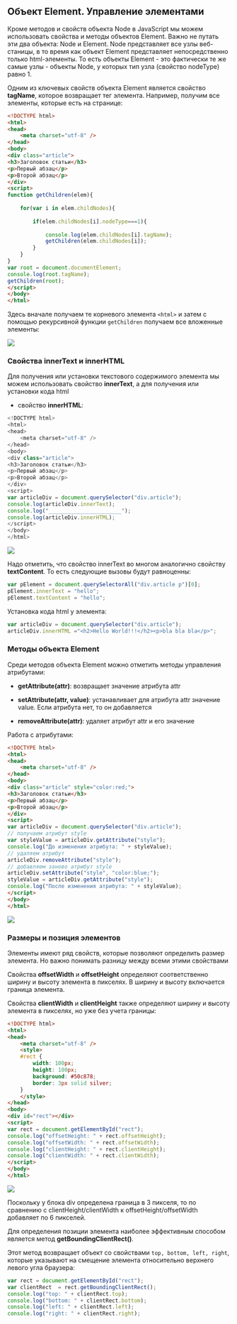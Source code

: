 ## Объект Element. Управление элементами

Кроме методов и свойств объекта Node в JavaScript мы можем использовать свойства и методы объектов Element. Важно не путать эти два объекта: 
Node и Element. Node представляет все узлы веб-станицы, в то время как объект Element представляет непосредственно только html-элементы. То есть объекты 
Element - это фактически те же самые узлы - объекты Node, у которых тип узла (свойство nodeType) равно 1.

Одним из ключевых свойств объекта Element является свойство **tagName**, которое возвращает тег элемента. Например, 
получим все элементы, которые есть на странице:

```html
<!DOCTYPE html>
<html>
<head>
	<meta charset="utf-8" />
</head>
<body>
<div class="article">
<h3>Заголовок статьи</h3>
<p>Первый абзац</p>
<p>Второй абзац</p>
</div>
<script>
function getChildren(elem){
	
	for(var i in elem.childNodes){
	
		if(elem.childNodes[i].nodeType===1){
		
			console.log(elem.childNodes[i].tagName);
			getChildren(elem.childNodes[i]);
		}
	}
}
var root = document.documentElement;
console.log(root.tagName);
getChildren(root);
</script>
</body>
</html>
```

Здесь вначале получаем те корневого элемента `<html>` и затем с помощью рекурсивной функции `getChildren` 
получаем все вложенные элементы:

![](https://metanit.com/web/javascript/pics/tagname.png)

### Свойства innerText и innerHTML

Для получения или установки текстового содержимого элемента мы можем использовать свойство **innerText**, а для получения или установки кода html 
 - свойство **innerHTML**:

```js
<!DOCTYPE html>
<html>
<head>
	<meta charset="utf-8" />
</head>
<body>
<div class="article">
<h3>Заголовок статьи</h3>
<p>Первый абзац</p>
<p>Второй абзац</p>
</div>
<script>
var articleDiv = document.querySelector("div.article");
console.log(articleDiv.innerText);
console.log("_______________________");
console.log(articleDiv.innerHTML);
</script>
</body>
</html>
```

![](https://metanit.com/web/javascript/pics/innerhtml.png)

Надо отметить, что свойство innerText во многом аналогично свойству **textContent**. То есть следующие вызовы будут равноценны:

```js
var pElement = document.querySelectorAll("div.article p")[0];
pElement.innerText = "hello";
pElement.textContent = "hello";
```

Установка кода html у элемента:

```js
var articleDiv = document.querySelector("div.article");
articleDiv.innerHTML ="<h2>Hello World!!!</h2><p>bla bla bla</p>";
```

### Методы объекта Element

Среди методов объекта Element можно отметить методы управления атрибутами:

- **getAttribute(attr)**: возвращает значение атрибута attr

- **setAttribute(attr, value)**: устанавливает для атрибута attr значение value. Если атрибута нет, то он добавляется

- **removeAttribute(attr)**: удаляет атрибут attr и его значение

Работа с атрибутами:

```html
<!DOCTYPE html>
<html>
<head>
	<meta charset="utf-8" />
</head>
<body>
<div class="article" style="color:red;">
<h3>Заголовок статьи</h3>
<p>Первый абзац</p>
<p>Второй абзац</p>
</div>
<script>
var articleDiv = document.querySelector("div.article");
// получаем атрибут style
var styleValue = articleDiv.getAttribute("style");
console.log("До изменения атрибута: " + styleValue);
// удаляем атрибут
articleDiv.removeAttribute("style");
// добавляем заново атрибут style
articleDiv.setAttribute("style", "color:blue;");
styleValue = articleDiv.getAttribute("style");
console.log("После изменения атрибута: " + styleValue);
</script>
</body>
</html>
```

![](https://metanit.com/web/javascript/pics/htmlattributes.png)

### Размеры и позиция элементов

Элементы имеют ряд свойств, которые позволяют определить размер элемента. Но важно понимать разницу между всеми этими свойствами

Свойства **offsetWidth** и **offsetHeight** определяют соответственно ширину и высоту элемента в пикселях. 
В ширину и высоту включается граница элемента.

Свойства **clientWidth** и **clientHeight** также определяют ширину и высоту элемента в пикселях, 
но уже без учета границы:

```html
<!DOCTYPE html>
<html>
<head>
	<meta charset="utf-8" />
	<style>
	#rect {
		width: 100px;
		height: 100px;
		background: #50c878;
		border: 3px solid silver;
	}
	</style>
</head>
<body>
<div id="rect"></div>
<script>
var rect = document.getElementById("rect");
console.log("offsetHeight: " + rect.offsetHeight);
console.log("offsetWidth: " + rect.offsetWidth);
console.log("clientHeight: " + rect.clientHeight);
console.log("clientWidth: " + rect.clientWidth);
</script>
</body>
</html>
```

![](https://metanit.com/web/javascript/pics/offsetWidth.png)

Поскольку у блока div определена граница в 3 пикселя, то по сравнению с clientHeight/clientWidth к offsetHeight/offsetWidth добавляет по 6 пикселей.

Для определения позиции элемента наиболее эффективным способом является метод **getBoundingClientRect()**.

Этот метод возвращает объект со свойствами `top, bottom, left, right`, которые указывают на смещение элемента относительно верхнего левого угла браузера:

```js
var rect = document.getElementById("rect");
var clientRect  = rect.getBoundingClientRect();
console.log("top: " + clientRect.top);
console.log("bottom: " + clientRect.bottom);
console.log("left: " + clientRect.left);
console.log("right: " + clientRect.right);
```

